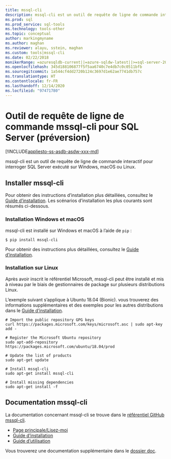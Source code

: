 ```yaml
---
title: mssql-cli
description: mssql-cli est un outil de requête de ligne de commande interactif pour SQL Server qui s’exécute sur Windows, macOS ou Linux.
ms.prod: sql
ms.prod_service: sql-tools
ms.technology: tools-other
ms.topic: conceptual
author: markingmyname
ms.author: maghan
ms.reviewer: alayu, sstein, maghan
ms.custom: tools|mssql-cli
ms.date: 02/22/2018
monikerRange: =azuresqldb-current||=azure-sqldw-latest||>=sql-server-2016||>=sql-server-linux-2017
ms.openlocfilehash: 345d188106877f5f5aa6740c7e4db7c0c0511bfb
ms.sourcegitcommit: 1a544cf4dd2720b124c3697d1e62ae7741db757c
ms.translationtype: HT
ms.contentlocale: fr-FR
ms.lasthandoff: 12/14/2020
ms.locfileid: "97471780"
---
```

# <a name="mssql-cli-command-line-query-tool-for-sql-server-preview"></a>Outil de requête de ligne de commande mssql-cli pour SQL Server (préversion)

[!INCLUDE[appliesto-ss-asdb-asdw-xxx-md](../includes/appliesto-ss-asdb-asdw-xxx-md.md)]

mssql-cli est un outil de requête de ligne de commande interactif pour interroger SQL Server exécuté sur Windows, macOS ou Linux.

## <a name="install-mssql-cli"></a>Installer mssql-cli

Pour obtenir des instructions d’installation plus détaillées, consultez le [Guide d’installation](https://github.com/dbcli/mssql-cli/tree/master/doc/installation). Les scénarios d’installation les plus courants sont résumés ci-dessous.

### <a name="windows-and-macos-installation"></a>Installation Windows et macOS

mssql-cli est installé sur Windows et macOS à l’aide de `pip` :

```$ pip install mssql-cli```

Pour obtenir des instructions plus détaillées, consultez le [Guide d’installation](https://github.com/dbcli/mssql-cli/tree/master/doc/installation).

### <a name="linux-installation"></a>Installation sur Linux

Après avoir inscrit le référentiel Microsoft, mssql-cli peut être installé et mis à niveau par le biais de gestionnaires de package sur plusieurs distributions Linux.

L’exemple suivant s’applique à Ubuntu 18.04 (Bionic). vous trouverez des informations supplémentaires et des exemples pour les autres distributions dans le [Guide d’installation](https://github.com/dbcli/mssql-cli/tree/master/doc/installation).

```
# Import the public repository GPG keys
curl https://packages.microsoft.com/keys/microsoft.asc | sudo apt-key add -

# Register the Microsoft Ubuntu repository
sudo apt-add-repository https://packages.microsoft.com/ubuntu/18.04/prod

# Update the list of products
sudo apt-get update

# Install mssql-cli
sudo apt-get install mssql-cli

# Install missing dependencies
sudo apt-get install -f
```

## <a name="mssql-cli-documentation"></a>Documentation mssql-cli

La documentation concernant mssql-cli se trouve dans le [référentiel GitHub mssql-cli](https://github.com/dbcli/mssql-cli).

- [Page principale/Lisez-moi](https://github.com/dbcli/mssql-cli)
- [Guide d’installation](https://github.com/dbcli/mssql-cli/tree/master/doc/installation)
- [Guide d’utilisation](https://github.com/dbcli/mssql-cli/blob/master/doc/usage_guide.md)

Vous trouverez une documentation supplémentaire dans le [dossier doc](https://github.com/dbcli/mssql-cli/tree/master/doc).
